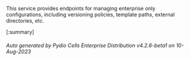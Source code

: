 






This service provides endpoints for managing enterprise only configurations, including versioning policies, template paths, external directories, etc.

[:summary]

###### Auto generated by Pydio Cells Enterprise Distribution v4.2.6-beta1 on 10-Aug-2023
